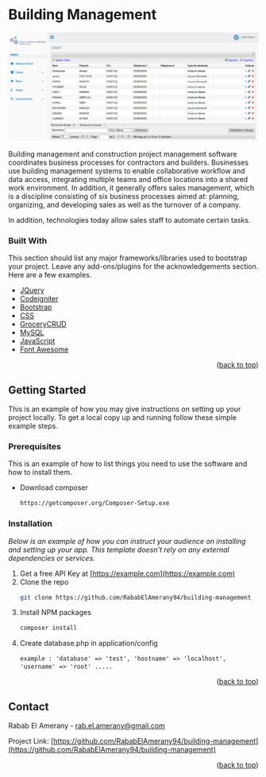 <div id="top"></div>

# Building Management

<p align="center">
<a href="https://github.com/RababElAmerany94/building-management">
<img  alt="Rabab El Amerany Project" title="Rabab Project" src="https://github.com/RababElAmerany94/building-management/blob/master/assets/images/site.PNG" />
</a>
</p>

<p align="left">
Building management and construction project management software coordinates business processes for contractors and builders. Businesses use building management systems to enable collaborative workflow and data access, integrating multiple teams and office locations into a shared work environment. In addition, it generally offers sales management, which is a discipline consisting of six business processes aimed at: planning, organizing, and developing sales as well as the turnover of a company.

In addition, technologies today allow sales staff to automate certain tasks.
</p>


### Built With

This section should list any major frameworks/libraries used to bootstrap your project. Leave any add-ons/plugins for the acknowledgements section. Here are a few examples.

* [JQuery](https://jquery.com)
* [Codeigniter](https://www.codeigniter.com)
* [Bootstrap](https://getbootstrap.com)
* [CSS](https://www.css-com.com/)
* [GroceryCRUD](https://www.grocerycrud.com)
* [MySQL](https://www.mysql.com)
* [JavaScript](https://www.javascript.com)
* [Font Awesome](https://fontawesome.com)

<p align="right">(<a href="#top">back to top</a>)</p>




<!-- GETTING STARTED -->
## Getting Started

This is an example of how you may give instructions on setting up your project locally.
To get a local copy up and running follow these simple example steps.

### Prerequisites

This is an example of how to list things you need to use the software and how to install them.
* Download composer
  ```sh
  https://getcomposer.org/Composer-Setup.exe
  ```
  
### Installation

_Below is an example of how you can instruct your audience on installing and setting up your app. This template doesn't rely on any external dependencies or services._

1. Get a free API Key at [https://example.com](https://example.com)
2. Clone the repo
   ```sh
   git clone https://github.com/RababElAmerany94/building-management
   ```
3. Install NPM packages
   ```sh
   composer install
   ```
4. Create database.php in application/config
   ```database.php
   example : 'database' => 'test', 'hostname' => 'localhost', 'username' => 'root' .....
   ```

<p align="right">(<a href="#top">back to top</a>)</p>

<!-- CONTACT -->
## Contact

Rabab El Amerany - rab.el.amerany@gmail.com

Project Link: [https://github.com/RababElAmerany94/building-management](https://github.com/RababElAmerany94/building-management)

<p align="right">(<a href="#top">back to top</a>)</p>

